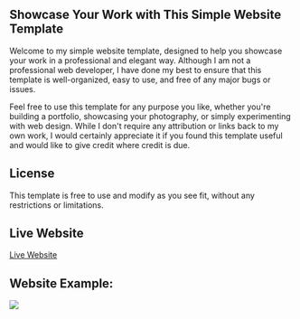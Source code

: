 ## Showcase Your Work with This Simple Website Template
Welcome to my simple website template, designed to help you showcase your work in a professional and elegant way. Although I am not a professional web developer, I have done my best to ensure that this template is well-organized, easy to use, and free of any major bugs or issues.

Feel free to use this template for any purpose you like, whether you're building a portfolio, showcasing your photography, or simply experimenting with web design. While I don't require any attribution or links back to my own work, I would certainly appreciate it if you found this template useful and would like to give credit where credit is due.

## License
This template is free to use and modify as you see fit, without any restrictions or limitations.

## Live Website
[Live Website](https://marcelvanduijndev.github.io/Website/index.html)

## Website Example:
<img align="center" src="https://raw.githubusercontent.com/MarcelvanDuijnDev/MarcelvanDuijnDev/main/Images/WebsiteExample.png">
